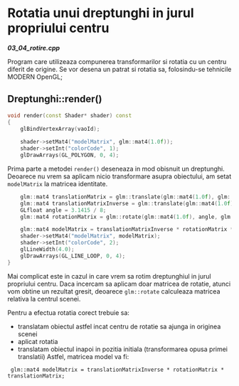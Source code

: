 # Rotatia unui dreptunghi in jurul propriului centru

_**03_04_rotire.cpp**_

Program care utilizeaza compunerea transformarilor si rotatia cu un centru diferit de origine.
Se vor desena un patrat si rotatia sa, folosindu-se tehnicile MODERN OpenGL;

## Dreptunghi::render()
```cpp
void render(const Shader* shader) const
{
    glBindVertexArray(vaoId);
    
    shader->setMat4("modelMatrix", glm::mat4(1.0f));
    shader->setInt("colorCode", 1);
    glDrawArrays(GL_POLYGON, 0, 4);
```
Prima parte a metodei ```render()``` deseneaza in mod obisnuit un dreptunghi. Deoarece
nu vrem sa aplicam nicio transformare asupra obiectului, am setat ```modelMatrix``` la
matricea identitate.

```cpp
    glm::mat4 translationMatrix = glm::translate(glm::mat4(1.0f), glm::vec3(-100.f, -100.f, 0.0));
    glm::mat4 translationMatrixInverse = glm::translate(glm::mat4(1.0f), glm::vec3(100.f, 100.f, 0.0));
    GLfloat angle = 3.1415 / 8; 
    glm::mat4 rotationMatrix = glm::rotate(glm::mat4(1.0f), angle, glm::vec3(0.0, 0.0, 1.0));

    glm::mat4 modelMatrix = translationMatrixInverse * rotationMatrix * translationMatrix;
    shader->setMat4("modelMatrix", modelMatrix);
    shader->setInt("colorCode", 2);
    glLineWidth(4.0);
    glDrawArrays(GL_LINE_LOOP, 0, 4);
}
```

Mai complicat este in cazul in care vrem sa rotim dreptunghiul in jurul propriului centru.
Daca incercam sa aplicam doar matricea de rotatie, atunci vom obtine un rezultat gresit, 
deoarece ```glm::rotate``` calculeaza matricea relativa la centrul scenei.

Pentru a efectua rotatia corect trebuie sa:
- translatam obiectul astfel incat centru de rotatie sa ajunga in originea scenei
- aplicat rotatia
- translatam obiectul inapoi in pozitia initiala (transformarea opusa primei translatii)
Astfel, matricea model va fi:

``` glm::mat4 modelMatrix = translationMatrixInverse * rotationMatrix * translationMatrix;```